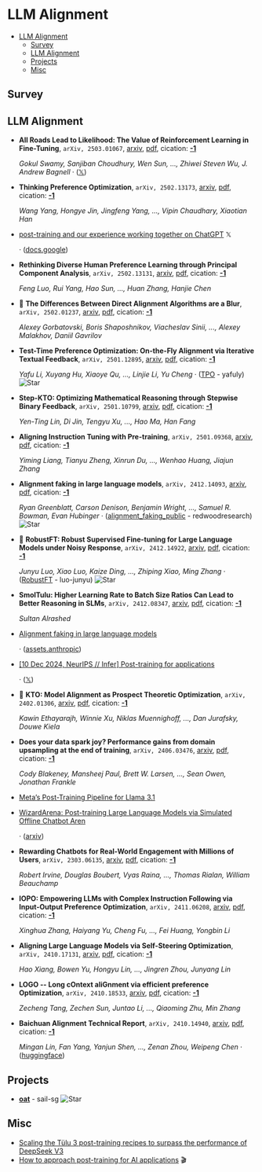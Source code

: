 # LLM Alignment

- [LLM Alignment](#llm-alignment) 
  - [Survey](#survey)
  - [LLM Alignment](#llm-alignment-1)
  - [Projects](#projects)
  - [Misc](#misc)


## Survey


## LLM Alignment

- **All Roads Lead to Likelihood: The Value of Reinforcement Learning in
  Fine-Tuning**, `arXiv, 2503.01067`, [arxiv](http://arxiv.org/abs/2503.01067v1), [pdf](http://arxiv.org/pdf/2503.01067v1.pdf), cication: [**-1**](None) 

	 *Gokul Swamy, Sanjiban Choudhury, Wen Sun, ..., Zhiwei Steven Wu, J. Andrew Bagnell* · ([𝕏](https://x.com/g_k_swamy/status/1897027265793597815))
- **Thinking Preference Optimization**, `arXiv, 2502.13173`, [arxiv](http://arxiv.org/abs/2502.13173v1), [pdf](http://arxiv.org/pdf/2502.13173v1.pdf), cication: [**-1**](None) 

	 *Wang Yang, Hongye Jin, Jingfeng Yang, ..., Vipin Chaudhary, Xiaotian Han*
- [post-training and our experience working together on ChatGPT](https://x.com/johnschulman2/status/1891539960743743756)  𝕏 

	 · ([docs.google](https://docs.google.com/presentation/d/11KWCKUORnPpVMSY6vXgBeFSWo7fJcuGQ9yuR6vC1pzE/edit))
- **Rethinking Diverse Human Preference Learning through Principal Component 
  Analysis**, `arXiv, 2502.13131`, [arxiv](http://arxiv.org/abs/2502.13131v1), [pdf](http://arxiv.org/pdf/2502.13131v1.pdf), cication: [**-1**](None) 

	 *Feng Luo, Rui Yang, Hao Sun, ..., Huan Zhang, Hanjie Chen*
- 🌟 **The Differences Between Direct Alignment Algorithms are a Blur**, `arXiv, 2502.01237`, [arxiv](http://arxiv.org/abs/2502.01237v1), [pdf](http://arxiv.org/pdf/2502.01237v1.pdf), cication: [**-1**](None) 

	 *Alexey Gorbatovski, Boris Shaposhnikov, Viacheslav Sinii, ..., Alexey Malakhov, Daniil Gavrilov*
- **Test-Time Preference Optimization: On-the-Fly Alignment via Iterative 
  Textual Feedback**, `arXiv, 2501.12895`, [arxiv](http://arxiv.org/abs/2501.12895v1), [pdf](http://arxiv.org/pdf/2501.12895v1.pdf), cication: [**-1**](None) 

	 *Yafu Li, Xuyang Hu, Xiaoye Qu, ..., Linjie Li, Yu Cheng* · ([TPO](https://github.com/yafuly/TPO) - yafuly) ![Star](https://img.shields.io/github/stars/yafuly/TPO.svg?style=social&label=Star)
- **Step-KTO: Optimizing Mathematical Reasoning through Stepwise Binary 
  Feedback**, `arXiv, 2501.10799`, [arxiv](http://arxiv.org/abs/2501.10799v1), [pdf](http://arxiv.org/pdf/2501.10799v1.pdf), cication: [**-1**](None) 

	 *Yen-Ting Lin, Di Jin, Tengyu Xu, ..., Hao Ma, Han Fang*
- **Aligning Instruction Tuning with Pre-training**, `arXiv, 2501.09368`, [arxiv](http://arxiv.org/abs/2501.09368v2), [pdf](http://arxiv.org/pdf/2501.09368v2.pdf), cication: [**-1**](None) 

	 *Yiming Liang, Tianyu Zheng, Xinrun Du, ..., Wenhao Huang, Jiajun Zhang*
- **Alignment faking in large language models**, `arXiv, 2412.14093`, [arxiv](http://arxiv.org/abs/2412.14093v2), [pdf](http://arxiv.org/pdf/2412.14093v2.pdf), cication: [**-1**](None) 

	 *Ryan Greenblatt, Carson Denison, Benjamin Wright, ..., Samuel R. Bowman, Evan Hubinger* · ([alignment_faking_public](https://github.com/redwoodresearch/alignment_faking_public) - redwoodresearch) ![Star](https://img.shields.io/github/stars/redwoodresearch/alignment_faking_public.svg?style=social&label=Star)
- 🌟 **RobustFT: Robust Supervised Fine-tuning for Large Language Models under 
  Noisy Response**, `arXiv, 2412.14922`, [arxiv](http://arxiv.org/abs/2412.14922v1), [pdf](http://arxiv.org/pdf/2412.14922v1.pdf), cication: [**-1**](None) 

	 *Junyu Luo, Xiao Luo, Kaize Ding, ..., Zhiping Xiao, Ming Zhang* · ([RobustFT](https://github.com/luo-junyu/RobustFT) - luo-junyu) ![Star](https://img.shields.io/github/stars/luo-junyu/RobustFT.svg?style=social&label=Star)
- **SmolTulu: Higher Learning Rate to Batch Size Ratios Can Lead to Better 
  Reasoning in SLMs**, `arXiv, 2412.08347`, [arxiv](http://arxiv.org/abs/2412.08347v1), [pdf](http://arxiv.org/pdf/2412.08347v1.pdf), cication: [**-1**](None) 

	 *Sultan Alrashed*
- [Alignment faking in large language models](https://www.anthropic.com/research/alignment-faking) 

	 · ([assets.anthropic](https://assets.anthropic.com/m/983c85a201a962f/original/Alignment-Faking-in-Large-Language-Models-full-paper.pdf))
- [[10 Dec 2024, NeurIPS // Infer] Post-training for applications](https://docs.google.com/presentation/d/1LWHbtz74GwKSGYZKyBVUtcyvp8lgYOi5EVpMnVDXBPs/edit) 

	 · ([𝕏](https://x.com/natolambert/status/1866197250239541350))
- 🌟 **KTO: Model Alignment as Prospect Theoretic Optimization**, `arXiv, 2402.01306`, [arxiv](http://arxiv.org/abs/2402.01306v4), [pdf](http://arxiv.org/pdf/2402.01306v4.pdf), cication: [**-1**](None) 

	 *Kawin Ethayarajh, Winnie Xu, Niklas Muennighoff, ..., Dan Jurafsky, Douwe Kiela*
- **Does your data spark joy? Performance gains from domain upsampling at 
  the end of training**, `arXiv, 2406.03476`, [arxiv](http://arxiv.org/abs/2406.03476v1), [pdf](http://arxiv.org/pdf/2406.03476v1.pdf), cication: [**-1**](None) 

	 *Cody Blakeney, Mansheej Paul, Brett W. Larsen, ..., Sean Owen, Jonathan Frankle*
- [Meta’s Post-Training Pipeline for Llama 3.1](https://medium.com/@jkabrit/metas-post-training-pipeline-for-llama-3-1-e6777801c0a1) 
- [WizardArena: Post-training Large Language Models via Simulated Offline Chatbot Aren](https://openreview.net/forum?id=VHva3d836i) 

	 · ([arxiv](https://arxiv.org/abs/2407.10627v1))
- **Rewarding Chatbots for Real-World Engagement with Millions of Users**, `arXiv, 2303.06135`, [arxiv](http://arxiv.org/abs/2303.06135v2), [pdf](http://arxiv.org/pdf/2303.06135v2.pdf), cication: [**-1**](None) 

	 *Robert Irvine, Douglas Boubert, Vyas Raina, ..., Thomas Rialan, William Beauchamp*
- **IOPO: Empowering LLMs with Complex Instruction Following via 
  Input-Output Preference Optimization**, `arXiv, 2411.06208`, [arxiv](http://arxiv.org/abs/2411.06208v1), [pdf](http://arxiv.org/pdf/2411.06208v1.pdf), cication: [**-1**](None) 

	 *Xinghua Zhang, Haiyang Yu, Cheng Fu, ..., Fei Huang, Yongbin Li*
- **Aligning Large Language Models via Self-Steering Optimization**, `arXiv, 2410.17131`, [arxiv](http://arxiv.org/abs/2410.17131v1), [pdf](http://arxiv.org/pdf/2410.17131v1.pdf), cication: [**-1**](None) 

	 *Hao Xiang, Bowen Yu, Hongyu Lin, ..., Jingren Zhou, Junyang Lin*
- **LOGO -- Long cOntext aliGnment via efficient preference Optimization**, `arXiv, 2410.18533`, [arxiv](http://arxiv.org/abs/2410.18533v1), [pdf](http://arxiv.org/pdf/2410.18533v1.pdf), cication: [**-1**](None) 

	 *Zecheng Tang, Zechen Sun, Juntao Li, ..., Qiaoming Zhu, Min Zhang*
- **Baichuan Alignment Technical Report**, `arXiv, 2410.14940`, [arxiv](http://arxiv.org/abs/2410.14940v1), [pdf](http://arxiv.org/pdf/2410.14940v1.pdf), cication: [**-1**](None) 

	 *Mingan Lin, Fan Yang, Yanjun Shen, ..., Zenan Zhou, Weipeng Chen* · ([huggingface](https://huggingface.co/PKU-Baichuan-MLSystemLab/Llama3-PBM-Nova-70B))

## Projects

- [**oat**](https://github.com/sail-sg/oat) - sail-sg ![Star](https://img.shields.io/github/stars/sail-sg/oat.svg?style=social&label=Star) 

## Misc

- [Scaling the Tülu 3 post-training recipes to surpass the performance of DeepSeek V3](https://allenai.org/blog/tulu-3-405B) 
- [How to approach post-training for AI applications](https://www.youtube.com/watch?v=grpc-Wyy-Zg)  :clapper: 